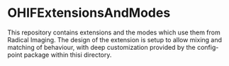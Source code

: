 # OHIFExtensionsAndModes

This repository contains extensions and the modes which use them from Radical Imaging.  The design of the extension is setup to allow mixing and matching of behaviour, with deep customization provided by the config-point package within thisi directory.

